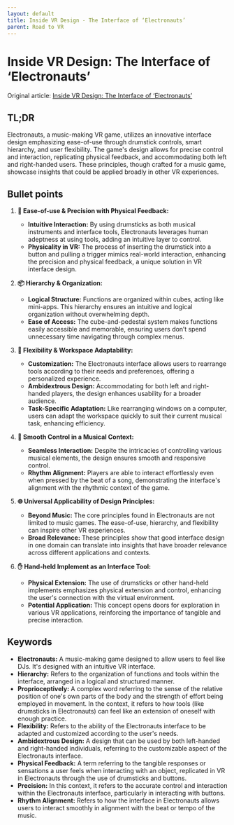 ```yaml
---
layout: default
title: Inside VR Design - The Interface of ‘Electronauts’
parent: Road to VR
---
```


# Inside VR Design: The Interface of ‘Electronauts’
Original article: [Inside VR Design: The Interface of ‘Electronauts’](https://www.roadtovr.com/inside-vr-design-interface-of-electronauts/)

## TL;DR
Electronauts, a music-making VR game, utilizes an innovative interface design emphasizing ease-of-use through drumstick controls, smart hierarchy, and user flexibility. The game's design allows for precise control and interaction, replicating physical feedback, and accommodating both left and right-handed users. These principles, though crafted for a music game, showcase insights that could be applied broadly in other VR experiences.

## Bullet points
1. **🥁 Ease-of-use & Precision with Physical Feedback:**
   - **Intuitive Interaction:** By using drumsticks as both musical instruments and interface tools, Electronauts leverages human adeptness at using tools, adding an intuitive layer to control.
   - **Physicality in VR:** The process of inserting the drumstick into a button and pulling a trigger mimics real-world interaction, enhancing the precision and physical feedback, a unique solution in VR interface design.

2. **📦 Hierarchy & Organization:**
   - **Logical Structure:** Functions are organized within cubes, acting like mini-apps. This hierarchy ensures an intuitive and logical organization without overwhelming depth.
   - **Ease of Access:** The cube-and-pedestal system makes functions easily accessible and memorable, ensuring users don’t spend unnecessary time navigating through complex menus.

3. **🔄 Flexibility & Workspace Adaptability:**
   - **Customization:** The Electronauts interface allows users to rearrange tools according to their needs and preferences, offering a personalized experience.
   - **Ambidextrous Design:** Accommodating for both left and right-handed players, the design enhances usability for a broader audience.
   - **Task-Specific Adaptation:** Like rearranging windows on a computer, users can adapt the workspace quickly to suit their current musical task, enhancing efficiency.

4. **🎵 Smooth Control in a Musical Context:**
   - **Seamless Interaction:** Despite the intricacies of controlling various musical elements, the design ensures smooth and responsive control.
   - **Rhythm Alignment:** Players are able to interact effortlessly even when pressed by the beat of a song, demonstrating the interface's alignment with the rhythmic context of the game.

5. **🌐 Universal Applicability of Design Principles:**
   - **Beyond Music:** The core principles found in Electronauts are not limited to music games. The ease-of-use, hierarchy, and flexibility can inspire other VR experiences.
   - **Broad Relevance:** These principles show that good interface design in one domain can translate into insights that have broader relevance across different applications and contexts.

6. **✋ Hand-held Implement as an Interface Tool:**
   - **Physical Extension:** The use of drumsticks or other hand-held implements emphasizes physical extension and control, enhancing the user's connection with the virtual environment.
   - **Potential Application:** This concept opens doors for exploration in various VR applications, reinforcing the importance of tangible and precise interaction.

## Keywords
- **Electronauts:** A music-making game designed to allow users to feel like DJs. It's designed with an intuitive VR interface.
- **Hierarchy:** Refers to the organization of functions and tools within the interface, arranged in a logical and structured manner.
- **Proprioceptively:** A complex word referring to the sense of the relative position of one's own parts of the body and the strength of effort being employed in movement. In the context, it refers to how tools (like drumsticks in Electronauts) can feel like an extension of oneself with enough practice.
- **Flexibility:** Refers to the ability of the Electronauts interface to be adapted and customized according to the user's needs.
- **Ambidextrous Design:** A design that can be used by both left-handed and right-handed individuals, referring to the customizable aspect of the Electronauts interface.
- **Physical Feedback:** A term referring to the tangible responses or sensations a user feels when interacting with an object, replicated in VR in Electronauts through the use of drumsticks and buttons.
- **Precision:** In this context, it refers to the accurate control and interaction within the Electronauts interface, particularly in interacting with buttons.
- **Rhythm Alignment:** Refers to how the interface in Electronauts allows users to interact smoothly in alignment with the beat or tempo of the music.
